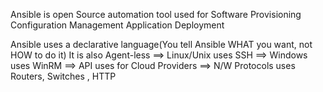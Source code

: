Ansible is open Source automation tool used for 
Software Provisioning
Configuration Management
Application Deployment 


Ansible uses a declarative language(You tell Ansible WHAT you want, not HOW to do it)
It is also Agent-less
==> Linux/Unix uses SSH
==> Windows uses WinRM
==> API uses for Cloud Providers 
==> N/W Protocols uses Routers, Switches , HTTP 
